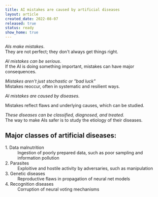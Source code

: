 ```yaml
---
title: AI mistakes are caused by artificial diseases
layout: article
created_date: 2022-08-07
released: true
status: ready
show_home: true
---
```


*AIs make mistakes*.<br/>They are not perfect; they don't always get things right.

*AI mistakes can be serious*.<br/>
If the AI is doing something important, mistakes can have major consequences.

*Mistakes aren't just stochastic or "bad luck"*<br/>
Mistakes reoccur, often in systematic and resilient ways.


*AI mistakes are caused by diseases.*<br/>
<!-- start_excerpt -->
Mistakes reflect flaws and underlying causes, which can be studied.
<!-- end_excerpt -->

*These diseases can be classified, diagnosed, and treated.*<br/>
The way to make AIs safer is to study the etiology of their diseases.

## Major classes of artificial diseases:

<dt>1. Data malnutrition</dt>
<dd>Ingestion of poorly prepared data, such as poor sampling and information pollution</dd>

<dt>2. Parasites</dt>
<dd>Exploitive and hostile activity by adversaries, such as manipulation</dd>

<dt>3. Genetic diseases</dt>
<dd>Reproductive flaws in propagation of neural net models</dd>

<dt>4. Recognition diseases</dt>
<dd>Corruption of neural voting mechanisms</dd>


